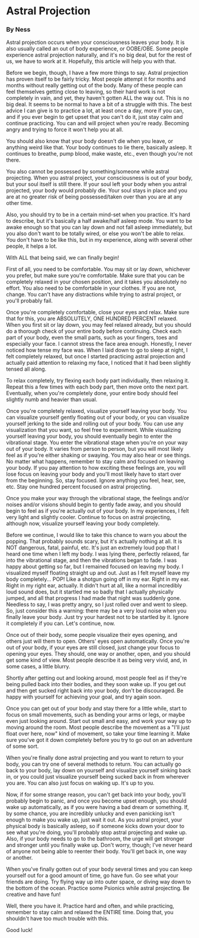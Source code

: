 # Astral Projection
### By Ness

Astral projection occurs when your consciousness leaves your body. It is also
usually called an out of body experience, or OOBE/OBE. Some people experience
astral projection naturally, and it's no big deal, but for the rest of us, we
have to work at it. Hopefully, this article will help you with that.

Before we begin, though, I have a few more things to say. Astral projection has
proven itself to be fairly tricky. Most people attempt it for months and months
without really getting out of the body. Many of these people can feel
themselves getting close to leaving, so their hard work is not completely in
vain, and yet, they haven't gotten ALL the way out. This is no big deal. It
seems to be normal to have a bit of a struggle with this. The best advice I can
give is to practice a lot, at least once a day, more if you can, and if you
ever begin to get upset that you can't do it, just stay calm and continue
practicing. You can and will project when you're ready. Becoming angry and
trying to force it won't help you at all.

You should also know that your body doesn't die when you leave, or anything
weird like that. Your body continues to lie there, basically asleep. It
continues to breathe, pump blood, make waste, etc., even though you're not
there.

You also cannot be possessed by something/someone while astral projecting. When
you astral project, your consciousness is out of your body, but your soul
itself is still there. If your soul left your body when you astral projected,
your body would probably die. Your soul stays in place and you are at no
greater risk of being possessed/taken over than you are at any other time.

Also, you should try to be in a certain mind-set when you practice. It's hard
to describe, but it's basically a half awake/half asleep mode. You want to be
awake enough so that you can lay down and not fall asleep immediately, but you
also don't want to be totally wired, or else you won't be able to relax. You
don't have to be like this, but in my experience, along with several other
people, it helps a lot.

With ALL that being said, we can finally begin!

First of all, you need to be comfortable. You may sit or lay down, whichever
you prefer, but make sure you're comfortable. Make sure that you can be
completely relaxed in your chosen position, and it takes you absolutely no
effort. You also need to be comfortable in your clothes. If you are not,
change. You can't have any distractions while trying to astral project, or
you'll probably fail.

Once you're completely comfortable, close your eyes and relax. Make sure that
for this, you are ABSOLUTELY, ONE HUNDRED PERCENT relaxed. When you first sit
or lay down, you may feel relaxed already, but you should do a thorough check
of your entire body before continuing. Check each part of your body, even the
small parts, such as your fingers, toes and especially your face. I cannot
stress the face area enough. Honestly, I never noticed how tense my face was.
When I laid down to go to sleep at night, I felt completely relaxed, but once
I started practicing astral projection and actually paid attention to relaxing
my face, I noticed that it had been slightly tensed all along.

To relax completely, try flexing each body part individually, then relaxing it.
Repeat this a few times with each body part, then move onto the next part.
Eventually, when you're completely done, your entire body should feel slightly
numb and heavier than usual.

Once you're completely relaxed, visualize yourself leaving your body. You can
visualize yourself gently floating out of your body, or you can visualize
yourself jerking to the side and rolling out of your body. You can use any
visualization that you want, so feel free to experiment. While visualizing
yourself leaving your body, you should eventually begin to enter the
vibrational stage. You enter the vibrational stage when you're on your way out
of your body. It varies from person to person, but you will most likely feel as
if you're either shaking or swaying. You may also hear or see things. No matter
what happens, remember to stay calm and focused on leaving your body. If you
pay attention to how exciting these feelings are, you will lose focus on
leaving your body and you'll most likely have to start over from the beginning.
So, stay focused. Ignore anything you feel, hear, see, etc. Stay one hundred
percent focused on astral projecting.

Once you make your way through the vibrational stage, the feelings and/or
noises and/or visions should begin to gently fade away, and you should begin to
feel as if you're actually out of your body. In my experiences, I felt very
light and slightly cooler. Continue to focus on astral projecting, although
now, visualize yourself leaving your body completely.

Before we continue, I would like to take this chance to warn you about the
popping. That probably sounds scary, but it's actually nothing at all. It is
NOT dangerous, fatal, painful, etc. It's just an extremely loud pop that
I heard one time when I left my body. I was lying there, perfectly relaxed, far
into the vibrational stage, and then the vibrations began to fade. I was happy
about getting so far, but I remained focused on leaving my body. I visualized
myself floating straight up and out. Just as I felt myself leave my body
completely... POP! Like a shotgun going off in my ear. Right in my ear. Right
in my right ear, actually. It didn't hurt at all, like a normal incredibly loud
sound does, but it startled me so badly that I actually physically jumped, and
all that progress I had made that night was suddenly gone. Needless to say,
I was pretty angry, so I just rolled over and went to sleep. So, just consider
this a warning: there may be a very loud noise when you finally leave your
body. Just try your hardest not to be startled by it. Ignore it completely if
you can. Let's continue, now.

Once out of their body, some people visualize their eyes opening, and others
just will them to open. Others' eyes open automatically. Once you're out of
your body, if your eyes are still closed, just change your focus to opening
your eyes. They should, one way or another, open, and you should get some kind
of view. Most people describe it as being very vivid, and, in some cases,
a little blurry.

Shortly after getting out and looking around, most people feel as if they're
being pulled back into their bodies, and they soon wake up. If you get out and
then get sucked right back into your body, don't be discouraged. Be happy with
yourself for achieving your goal, and try again soon.

Once you can get out of your body and stay there for a little while, start to
focus on small movements, such as bending your arms or legs, or maybe even just
looking around. Start out small and easy, and work your way up to moving around
the room. Most people describe the movement as a "I'll just float over here,
now" kind of movement, so take your time learning it. Make sure you've got it
down completely before you try to go out on an adventure of some sort.

When you're finally done astral projecting and you want to return to your body,
you can try one of several methods to return. You can actually go back to your
body, lay down on yourself and visualize yourself sinking back in, or you could
just visualize yourself being sucked back in from wherever you are. You can
also just focus on waking up. It's up to you.

Now, if for some strange reason, you can't get back into your body, you'll
probably begin to panic, and once you become upset enough, you should wake up
automatically, as if you were having a bad dream or something. If, by some
chance, you are incredibly unlucky and even panicking isn't enough to make you
wake up, just wait it out. As you astral project, your physical body is
basically asleep, so if someone kicks down your door to see what you're doing,
you'll probably stop astral projecting and wake up. Also, if your body needs to
go to the bathroom, the urge will get stronger and stronger until you finally
wake up. Don't worry, though; I've never heard of anyone not being able to
reenter their body. You'll get back in, one way or another.

When you've finally gotten out of your body several times and you can keep
yourself out for a good amount of time, go have fun. Go see what your friends
are doing. Try flying way up into outer space, or diving way down to the bottom
of the ocean. Practice some Psionics while astral projecting. Be creative and
have fun!

Well, there you have it. Practice hard and often, and while practicing,
remember to stay calm and relaxed the ENTIRE time. Doing that, you shouldn't
have too much trouble with this.

Good luck!
